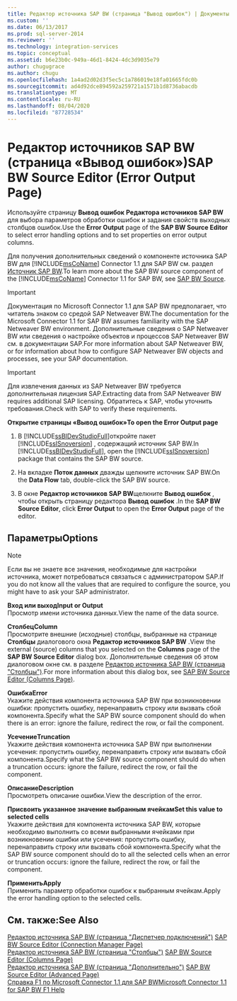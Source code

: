 ```yaml
---
title: Редактор источника SAP BW (страница "Вывод ошибок") | Документы Майкрософт
ms.custom: ''
ms.date: 06/13/2017
ms.prod: sql-server-2014
ms.reviewer: ''
ms.technology: integration-services
ms.topic: conceptual
ms.assetid: b6e23b0c-949a-46d1-8424-4dc3d9035e79
author: chugugrace
ms.author: chugu
ms.openlocfilehash: 1a4ad2d02d3f5ec5c1a786019e18fa01665fdc0b
ms.sourcegitcommit: ad4d92dce894592a259721a1571b1d8736abacdb
ms.translationtype: MT
ms.contentlocale: ru-RU
ms.lasthandoff: 08/04/2020
ms.locfileid: "87728534"
---
```

# <a name="sap-bw-source-editor-error-output-page"></a><span data-ttu-id="85053-102">Редактор источников SAP BW (страница «Вывод ошибок»)</span><span class="sxs-lookup"><span data-stu-id="85053-102">SAP BW Source Editor (Error Output Page)</span></span>
  <span data-ttu-id="85053-103">Используйте страницу **Вывод ошибок** **Редактора источников SAP BW** для выбора параметров обработки ошибок и задания свойств выходных столбцов ошибок.</span><span class="sxs-lookup"><span data-stu-id="85053-103">Use the **Error Output** page of the **SAP BW Source Editor** to select error handling options and to set properties on error output columns.</span></span>  
  
 <span data-ttu-id="85053-104">Для получения дополнительных сведений о компоненте источника SAP BW для [!INCLUDE[msCoName](../../includes/msconame-md.md)] Connector 1.1 для SAP BW см. раздел [Источник SAP BW](sap-bw-source.md).</span><span class="sxs-lookup"><span data-stu-id="85053-104">To learn more about the SAP BW source component of the [!INCLUDE[msCoName](../../includes/msconame-md.md)] Connector 1.1 for SAP BW, see [SAP BW Source](sap-bw-source.md).</span></span>  
  
> [!IMPORTANT]  
>  <span data-ttu-id="85053-105">Документация по Microsoft Connector 1.1 для SAP BW предполагает, что читатель знаком со средой SAP Netweaver BW.</span><span class="sxs-lookup"><span data-stu-id="85053-105">The documentation for the Microsoft Connector 1.1 for SAP BW assumes familiarity with the SAP Netweaver BW environment.</span></span> <span data-ttu-id="85053-106">Дополнительные сведения о SAP Netweaver BW или сведения о настройке объектов и процессов SAP Netweaver BW см. в документации SAP.</span><span class="sxs-lookup"><span data-stu-id="85053-106">For more information about SAP Netweaver BW, or for information about how to configure SAP Netweaver BW objects and processes, see your SAP documentation.</span></span>  
  
> [!IMPORTANT]  
>  <span data-ttu-id="85053-107">Для извлечения данных из SAP Netweaver BW требуется дополнительная лицензия SAP.</span><span class="sxs-lookup"><span data-stu-id="85053-107">Extracting data from SAP Netweaver BW requires additional SAP licensing.</span></span> <span data-ttu-id="85053-108">Обратитесь к SAP, чтобы уточнить требования.</span><span class="sxs-lookup"><span data-stu-id="85053-108">Check with SAP to verify these requirements.</span></span>  
  
 <span data-ttu-id="85053-109">**Открытие страницы «Вывод ошибок»**</span><span class="sxs-lookup"><span data-stu-id="85053-109">**To open the Error Output page**</span></span>  
  
1.  <span data-ttu-id="85053-110">В [!INCLUDE[ssBIDevStudioFull](../../includes/ssbidevstudiofull-md.md)]откройте пакет [!INCLUDE[ssISnoversion](../../includes/ssisnoversion-md.md)] , содержащий источник SAP BW.</span><span class="sxs-lookup"><span data-stu-id="85053-110">In [!INCLUDE[ssBIDevStudioFull](../../includes/ssbidevstudiofull-md.md)], open the [!INCLUDE[ssISnoversion](../../includes/ssisnoversion-md.md)] package that contains the SAP BW source.</span></span>  
  
2.  <span data-ttu-id="85053-111">На вкладке **Поток данных** дважды щелкните источник SAP BW.</span><span class="sxs-lookup"><span data-stu-id="85053-111">On the **Data Flow** tab, double-click the SAP BW source.</span></span>  
  
3.  <span data-ttu-id="85053-112">В окне **Редактор источников SAP BW**щелкните **Вывод ошибок** , чтобы открыть страницу редактора **Вывод ошибок** .</span><span class="sxs-lookup"><span data-stu-id="85053-112">In the **SAP BW Source Editor**, click **Error Output** to open the **Error Output** page of the editor.</span></span>  
  
## <a name="options"></a><span data-ttu-id="85053-113">Параметры</span><span class="sxs-lookup"><span data-stu-id="85053-113">Options</span></span>  
  
> [!NOTE]  
>  <span data-ttu-id="85053-114">Если вы не знаете все значения, необходимые для настройки источника, может потребоваться связаться с администратором SAP.</span><span class="sxs-lookup"><span data-stu-id="85053-114">If you do not know all the values that are required to configure the source, you might have to ask your SAP administrator.</span></span>  
  
 <span data-ttu-id="85053-115">**Вход или выход**</span><span class="sxs-lookup"><span data-stu-id="85053-115">**Input or Output**</span></span>  
 <span data-ttu-id="85053-116">Просмотр имени источника данных.</span><span class="sxs-lookup"><span data-stu-id="85053-116">View the name of the data source.</span></span>  
  
 <span data-ttu-id="85053-117">**Столбец**</span><span class="sxs-lookup"><span data-stu-id="85053-117">**Column**</span></span>  
 <span data-ttu-id="85053-118">Просмотрите внешние (исходные) столбцы, выбранные на странице **Столбцы** диалогового окна **Редактор источников SAP BW** .</span><span class="sxs-lookup"><span data-stu-id="85053-118">View the external (source) columns that you selected on the **Columns** page of the **SAP BW Source Editor** dialog box.</span></span> <span data-ttu-id="85053-119">Дополнительные сведения об этом диалоговом окне см. в разделе [Редактор источника SAP BW (страница "Столбцы")](sap-bw-source-editor-columns-page.md).</span><span class="sxs-lookup"><span data-stu-id="85053-119">For more information about this dialog box, see [SAP BW Source Editor &#40;Columns Page&#41;](sap-bw-source-editor-columns-page.md).</span></span>  
  
 <span data-ttu-id="85053-120">**Ошибка**</span><span class="sxs-lookup"><span data-stu-id="85053-120">**Error**</span></span>  
 <span data-ttu-id="85053-121">Укажите действия компонента источника SAP BW при возникновении ошибки: пропустить ошибку, перенаправить строку или вызвать сбой компонента.</span><span class="sxs-lookup"><span data-stu-id="85053-121">Specify what the SAP BW source component should do when there is an error: ignore the failure, redirect the row, or fail the component.</span></span>  
  
 <span data-ttu-id="85053-122">**Усечение**</span><span class="sxs-lookup"><span data-stu-id="85053-122">**Truncation**</span></span>  
 <span data-ttu-id="85053-123">Укажите действия компонента источника SAP BW при выполнении усечения: пропустить ошибку, перенаправить строку или вызвать сбой компонента.</span><span class="sxs-lookup"><span data-stu-id="85053-123">Specify what the SAP BW source component should do when a truncation occurs: ignore the failure, redirect the row, or fail the component.</span></span>  
  
 <span data-ttu-id="85053-124">**Описание**</span><span class="sxs-lookup"><span data-stu-id="85053-124">**Description**</span></span>  
 <span data-ttu-id="85053-125">Просмотреть описание ошибки.</span><span class="sxs-lookup"><span data-stu-id="85053-125">View the description of the error.</span></span>  
  
 <span data-ttu-id="85053-126">**Присвоить указанное значение выбранным ячейкам**</span><span class="sxs-lookup"><span data-stu-id="85053-126">**Set this value to selected cells**</span></span>  
 <span data-ttu-id="85053-127">Укажите действия для компонента источника SAP BW, которые необходимо выполнить со всеми выбранными ячейками при возникновении ошибки или усечения: пропустить ошибку, перенаправить строку или вызвать сбой компонента.</span><span class="sxs-lookup"><span data-stu-id="85053-127">Specify what the SAP BW source component should do to all the selected cells when an error or truncation occurs: ignore the failure, redirect the row, or fail the component.</span></span>  
  
 <span data-ttu-id="85053-128">**Применить**</span><span class="sxs-lookup"><span data-stu-id="85053-128">**Apply**</span></span>  
 <span data-ttu-id="85053-129">Применить параметр обработки ошибок к выбранным ячейкам.</span><span class="sxs-lookup"><span data-stu-id="85053-129">Apply the error handling option to the selected cells.</span></span>  
  
## <a name="see-also"></a><span data-ttu-id="85053-130">См. также:</span><span class="sxs-lookup"><span data-stu-id="85053-130">See Also</span></span>  
 <span data-ttu-id="85053-131">[Редактор источника SAP BW (страница "Диспетчер подключений")](sap-bw-source-editor-connection-manager-page.md) </span><span class="sxs-lookup"><span data-stu-id="85053-131">[SAP BW Source Editor &#40;Connection Manager Page&#41;](sap-bw-source-editor-connection-manager-page.md) </span></span>  
 <span data-ttu-id="85053-132">[Редактор источника SAP BW (страница "Столбцы")](sap-bw-source-editor-columns-page.md) </span><span class="sxs-lookup"><span data-stu-id="85053-132">[SAP BW Source Editor &#40;Columns Page&#41;](sap-bw-source-editor-columns-page.md) </span></span>  
 <span data-ttu-id="85053-133">[Редактор источника SAP BW (страница "Дополнительно")](sap-bw-source-editor-advanced-page.md) </span><span class="sxs-lookup"><span data-stu-id="85053-133">[SAP BW Source Editor &#40;Advanced Page&#41;](sap-bw-source-editor-advanced-page.md) </span></span>  
 [<span data-ttu-id="85053-134">Справка F1 по Microsoft Connector 1.1 для SAP BW</span><span class="sxs-lookup"><span data-stu-id="85053-134">Microsoft Connector 1.1 for SAP BW F1 Help</span></span>](../microsoft-connector-for-sap-bw-f1-help.md)  
  
  
